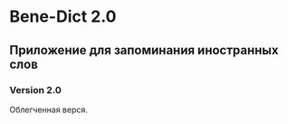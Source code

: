 # **Bene-Dict 2.0**



## Приложение для запоминания иностранных слов
### Version 2.0

Облегченная верся.